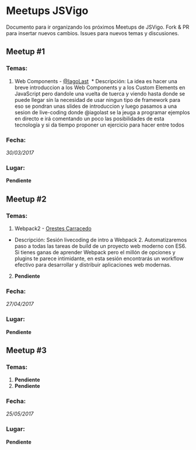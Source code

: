 # Meetups JSVigo

Documento para ir organizando los próximos Meetups de JSVigo. Fork & PR para insertar nuevos cambios. Issues para nuevos temas y discusiones.


## Meetup #1
### Temas:

1. Web Components - [@IagoLast](https://twitter.com/iagolast)
  * Descripción: La idea es hacer una breve introduccion a los Web Components y a los Custom Elements en JavaScript pero dandole una vuelta de tuerca y viendo hasta donde se puede llegar sin la necesidad de usar ningun tipo de framework para eso se pondran unas slides de introduccion y luego pasamos a una sesion de live-coding donde @iagolast se la jeuga a programar ejemplos en directo e irá comentando un poco las posibilidades de esta tecnología y si da tiempo proponer un ejercicio para hacer entre todos

### Fecha:
*30/03/2017*

### Lugar:
**Pendiente**

## Meetup #2
### Temas:

1. Webpack2 - [Orestes Carracedo](https://twitter.com/orestesca)
  * Descripción: Sesión livecoding de intro a Webpack 2. Automatizaremos paso a todas las tareas de build de un proyecto web moderno con ES6. Si tienes ganas de aprender Webpack pero el millón de opciones y plugins te parece intimidante, en esta sesión encontrarás un workflow efectivo para desarrollar y distribuir aplicaciones web modernas.
2. **Pendiente**

### Fecha:
*27/04/2017*

### Lugar:
**Pendiente**

## Meetup #3
### Temas:

1. **Pendiente**
2. **Pendiente**

### Fecha:
*25/05/2017*

### Lugar:
**Pendiente**
